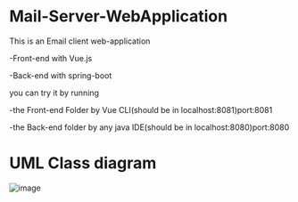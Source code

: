 # Mail-Server-WebApplication
This is an Email client web-application 

-Front-end with Vue.js 

-Back-end with spring-boot

you can try it by running

-the Front-end Folder by Vue CLI(should be in localhost:8081)port:8081

-the Back-end folder by any java IDE(should be in localhost:8080)port:8080
# UML Class diagram
![image](https://user-images.githubusercontent.com/60818439/126715337-bc52737a-4d60-493b-8511-00e9d0391f09.png)
